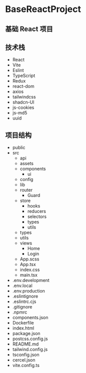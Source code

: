 # BaseReactProject



## 基础 React 项目

## 技术栈

- React
- Vite
- Eslint
- TypeScript
- Redux
- react-dom
- axios
- tailwindcss
- shadcn-UI
- js-cookies
- js-md5
- uuid

## 项目结构

- public
- src
  - api
  - assets
  - components
    - ui
  - config
  - lib
  - router
    - Guard
  - store
    - hooks
    - reducers
    - selectors
    - types
    - utils
  - types
  - utils
  - views
    - Home
    - Login
  - App.scss
  - App.tsx
  - index.css
  - main.tsx
- .env.development
- .env.local
- .env.production
- .eslintignore
- .eslintrc.cjs
- .gitignore
- .npmrc
- components.json
- Dockerfile
- index.html
- package.json
- postcss.config.js
- README.md
- tailwind.config.js
- tsconfig.json
- cercel.json
- vite.config.ts

